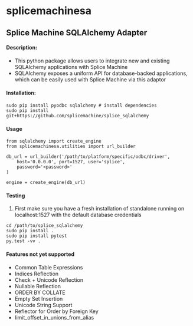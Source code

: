 # splicemachinesa
## Splice Machine SQLAlchemy Adapter
#### Description:
* This python package allows users to integrate new and existing 
SQLAlchemy applications with Splice Machine
* SQLAlchemy exposes a uniform API for database-backed applications,
which can be easily used with Splice Machine via this adaptor

#### Installation:
```
sudo pip install pyodbc sqlalchemy # install dependencies
sudo pip install git+https://github.com/splicemachine/splice_sqlalchemy
```
#### Usage
```
from sqlalchemy import create_engine
from splicemachinesa.utilities import url_builder

db_url = url_builder('/path/to/platform/specific/odbc/driver',
    host='0.0.0.0', port=1527, user='splice', 
    password='<password>'
)

engine = create_engine(db_url)
```

#### Testing
1) First make sure you have a fresh
installation of standalone running on
localhost:1527 with the default database 
credentials

```
cd /path/to/splice_sqlalchemy
sudo pip install .
sudo pip install pytest
py.test -vv .
```

#### Features not yet supported
- Common Table Expressions
- Indices Reflection
- Check + Unicode Reflection
- Nullable Reflection
- ORDER BY COLLATE
- Empty Set Insertion
- Unicode String Support
- Reflector for Order by Foreign Key
- limit_offset_in_unions_from_alias